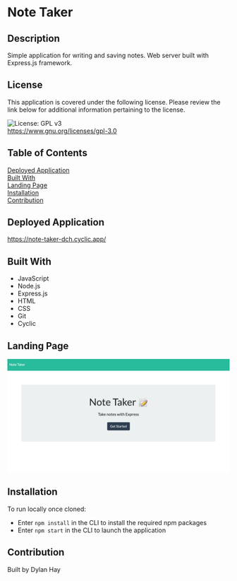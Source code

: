 # Note Taker

## Description
Simple application for writing and saving notes. Web server built with Express.js framework.

## License  
This application is covered under the following license. Please review the link below for additional information pertaining to the license.
    
![License: GPL v3](https://img.shields.io/badge/License-GPLv3-blue.svg)  
https://www.gnu.org/licenses/gpl-3.0

## Table of Contents
[Deployed Application](#deployed-application)  
[Built With](#built-with)  
[Landing Page](#landing-page)  
[Installation](#installation)  
[Contribution](#contribution)  

## Deployed Application
https://note-taker-dch.cyclic.app/

## Built With
* JavaScript
* Node.js
* Express.js
* HTML
* CSS
* Git
* Cyclic

## Landing Page
![Screenshot](./public/assets/images/note-taker-land.png "Landing Page")

## Installation
To run locally once cloned:
* Enter `npm install` in the CLI to install the required npm packages
* Enter `npm start` in the CLI to launch the application

## Contribution
Built by Dylan Hay